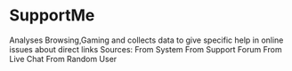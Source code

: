 # SupportMe
 Analyses Browsing,Gaming and collects data to give specific help in online issues about direct links
Sources: From System
From Support Forum
From Live Chat 
From Random User
